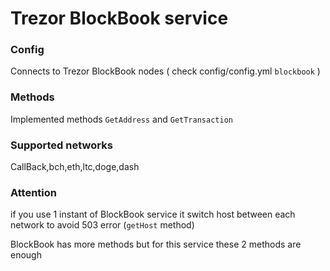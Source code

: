 # Trezor BlockBook service

### Config 
Connects to Trezor BlockBook nodes ( check config/config.yml `blockbook` ) 

### Methods 
Implemented methods `GetAddress` and `GetTransaction`

### Supported networks
CallBack,bch,eth,ltc,doge,dash


### Attention 
if you use 1 instant of BlockBook service it switch host between each network to avoid 503 error (`getHost` method)

BlockBook has more methods but for this service these 2 methods are enough 